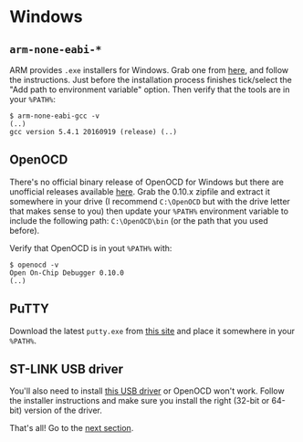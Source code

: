 # Windows

## `arm-none-eabi-*`

ARM provides `.exe` installers for Windows. Grab one from [here][gcc], and follow the instructions.
Just before the installation process finishes tick/select the "Add path to environment variable"
option. Then verify that the tools are in your `%PATH%`:

``` console
$ arm-none-eabi-gcc -v
(..)
gcc version 5.4.1 20160919 (release) (..)
```

[gcc]: https://developer.arm.com/open-source/gnu-toolchain/gnu-rm/downloads

## OpenOCD

There's no official binary release of OpenOCD for Windows but there are unofficial releases
available [here][openocd]. Grab the 0.10.x zipfile and extract it somewhere in your drive (I
recommend `C:\OpenOCD` but with the drive letter that makes sense to you) then update your `%PATH%`
environment variable to include the following path: `C:\OpenOCD\bin` (or the path that you used
before).

[openocd]: https://github.com/gnu-mcu-eclipse/openocd/releases

Verify that OpenOCD is in yout `%PATH%` with:

``` console
$ openocd -v
Open On-Chip Debugger 0.10.0
(..)
```

## PuTTY

Download the latest `putty.exe` from [this site] and place it somewhere in your `%PATH%`.

[this site]: http://www.chiark.greenend.org.uk/~sgtatham/putty/download.html

## ST-LINK USB driver

You'll also need to install [this USB driver] or OpenOCD won't work. Follow the installer
instructions and make sure you install the right (32-bit or 64-bit) version of the driver.

[this USB driver]: http://www.st.com/en/embedded-software/stsw-link009.html

That's all! Go to the [next section].

[next section]: /03-setup/verify.html
